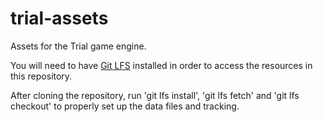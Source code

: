 # trial-assets
Assets for the Trial game engine.

You will need to have [Git LFS](https://git-lfs.github.com/) installed in order to access the resources in this repository.

After cloning the repository, run 'git lfs install', 'git lfs fetch' and 'git lfs checkout' to properly set up the data files and tracking.